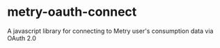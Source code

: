# metry-oauth-connect
A javascript library for connecting to Metry user's consumption data via OAuth 2.0
